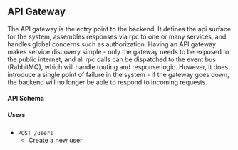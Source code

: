 ## API Gateway

The API gateway is the entry point to the backend. It defines the api surface for the system, assembles responses via rpc to one or many services, and handles global concerns such as authorization. Having an API gateway makes service discovery simple - only the gateway needs to be exposed to the public internet, and all rpc calls can be dispatched to the event bus (RabbitMQ), which will handle routing and response logic. However, it does introduce a single point of failure in the system - if the gateway goes down, the backend will no longer be able to respond to incoming requests.

#### API Schema

##### Users

- `POST /users`
    - Create a new user
